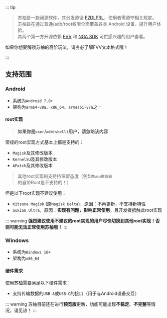 ::: tip

 > 苏柚是一款闭源软件，其分发遵循 [F2DLPRL](https://gitcode.com/OutOfMemories-WorkGroup/F2DLPRL)，使用者需遵守相关规定。  
 > 苏柚旨在通过普通/adb/root权限全面覆盖各类 Android 设备，提升用户体验。  
 > 其两个第一方开源依赖 [FVV](https://gitcode.com/OutOfMemories-WorkGroup/FVV) 和 [NGA SDK](https://gitcode.com/OutOfMemories-WorkGroup/NGA-SDK) 可供感兴趣的用户查看。

如果你想要解锁苏柚的高阶玩法，请务必了解FVV文本格式哦！

:::

## 支持范围

### Android

- 系统为`Android 7.0+`
- 架构为`arm64-v8a`、`x86_64`、`armeabi-v7a`之一

#### root实现

> **如果你是`user`/`adb(shell)`用户，请忽略该内容**

常规的root实现方式基本上都是支持的：

- `Magisk`及其修改版本
- `KernelSU`及其修改版本
- `APatch`及其修改版本

> 其他root实现的支持持保留态度（例如`Mumu模拟器`的自带Root是不支持的！）

但是以下root实现不建议使用：

- `Kitsune Magisk` (原`Magisk Delta`)，原因：不再更新，不支持新特性
- `SukiSU Ultra`，原因：**实现有问题，影响正常使用**，且开发者抵触此root实现

::: warning
**强烈建议使用不建议的root实现的用户尽快切换到其他root实现！否则可能无法正常使用苏柚哦！**
:::

### Windows

- 系统为`Windows 10+`
- 架构为`x86_64`

#### 硬件需求

使用苏柚需要满足以下硬件需求：

- 支持传输数据的`USB-A`或`USB-C`的接口（用于与Android设备交互）

::: warning
苏柚目前还在进行**预览版**更新，功能可能出现**不稳定**、**不完整**等情况，请见谅！
:::
